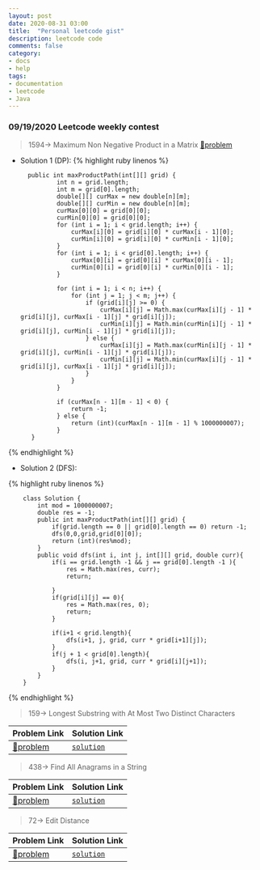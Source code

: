 ```yaml
---
layout: post
date: 2020-08-31 03:00
title:  "Personal leetcode gist"
description: leetcode code
comments: false
category: 
- docs
- help
tags:
- documentation
- leetcode
- Java
---
```

### 09/19/2020 Leetcode weekly contest

> 1594-> Maximum Non Negative Product in a Matrix
[📜problem](https://leetcode.com/problems/maximum-non-negative-product-in-a-matrix/)
<!--more-->
- Solution 1 (DP):
{% highlight ruby linenos %}

        public int maxProductPath(int[][] grid) {
                int n = grid.length;
                int m = grid[0].length;
                double[][] curMax = new double[n][m];
                double[][] curMin = new double[n][m];
                curMax[0][0] = grid[0][0];
                curMin[0][0] = grid[0][0];
                for (int i = 1; i < grid.length; i++) {
                    curMax[i][0] = grid[i][0] * curMax[i - 1][0];
                    curMin[i][0] = grid[i][0] * curMin[i - 1][0];
                }
                for (int i = 1; i < grid[0].length; i++) {
                    curMax[0][i] = grid[0][i] * curMax[0][i - 1];
                    curMin[0][i] = grid[0][i] * curMin[0][i - 1];
                }

                for (int i = 1; i < n; i++) {
                    for (int j = 1; j < m; j++) {
                        if (grid[i][j] >= 0) {
                            curMax[i][j] = Math.max(curMax[i][j - 1] * grid[i][j], curMax[i - 1][j] * grid[i][j]);
                            curMin[i][j] = Math.min(curMin[i][j - 1] * grid[i][j], curMin[i - 1][j] * grid[i][j]);
                        } else {
                            curMax[i][j] = Math.max(curMin[i][j - 1] * grid[i][j], curMin[i - 1][j] * grid[i][j]);
                            curMin[i][j] = Math.min(curMax[i][j - 1] * grid[i][j], curMax[i - 1][j] * grid[i][j]);
                        }
                    }
                }

                if (curMax[n - 1][m - 1] < 0) {
                    return -1;
                } else {
                    return (int)(curMax[n - 1][m - 1] % 1000000007);
                }
         }

{% endhighlight %}


- Solution 2 (DFS):

{% highlight ruby linenos %}

        class Solution {
            int mod = 1000000007;
            double res = -1;
            public int maxProductPath(int[][] grid) {
                if(grid.length == 0 || grid[0].length == 0) return -1;
                dfs(0,0,grid,grid[0][0]);
                return (int)(res%mod);
            }
            public void dfs(int i, int j, int[][] grid, double curr){
                if(i == grid.length -1 && j == grid[0].length -1 ){
                    res = Math.max(res, curr);
                    return;

                }
                if(grid[i][j] == 0){
                    res = Math.max(res, 0);
                    return;
                }

                if(i+1 < grid.length){
                    dfs(i+1, j, grid, curr * grid[i+1][j]);
                }
                if(j + 1 < grid[0].length){
                    dfs(i, j+1, grid, curr * grid[i][j+1]);
                }
            }
        }

{% endhighlight %}

> 159-> Longest Substring with At Most Two Distinct Characters


| Problem Link | Solution Link |
| --- | --- |
| [📜problem](https://leetcode.com/problems/longest-substring-with-at-most-two-distinct-characters/) | [`solution`](https://gist.github.com/LoneRan/2cdd40d62f5f391660e1f6cafdbac5ef)|



> 438-> Find All Anagrams in a String


| Problem Link | Solution Link |
| --- | --- |
| [📜problem](https://leetcode.com/problems/find-all-anagrams-in-a-string/) | [`solution`](https://gist.github.com/LoneRan/f696afb961895af1f93e75764fa0122a)|


> 72-> Edit Distance


| Problem Link | Solution Link |
| --- | --- |
| [📜problem](https://leetcode.com/problems/edit-distance/) | [`solution`](https://gist.github.com/LoneRan/4835cb1cdebabeb3349c4ca8466c1fd2)|
